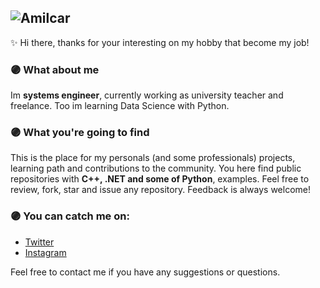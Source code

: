 ![Amilcar](https://drive.google.com/file/d/1iQiavyFepICa9jqQ_o_bHekuQ4XJEyGc/view?usp=sharing)
---
✨ Hi there, thanks for your interesting on my hobby that become my job!
### 🟣 What about me
Im **systems engineer**, currently working as university teacher and freelance. Too im learning Data Science with Python.


### 🟣 What you're going to find
This is the place for my personals (and some professionals) projects, learning path and contributions to the community.
You here find public repositories with **C++, .NET and some of Python**, examples.
Feel free to review, fork, star and issue any repository. Feedback is always welcome!

### 🟣 You can catch me on:
* [Twitter](https://twitter.com/musartedev)
* [Instagram](https://instagram.com/musarte.dev)

Feel free to contact me if you have any suggestions or questions.